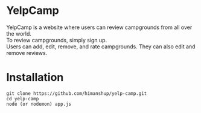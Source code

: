 # YelpCamp
YelpCamp is a website where users can review campgrounds from all over the world.  
To review campgrounds, simply sign up.  
Users can add, edit, remove, and rate campgrounds. They can also edit and remove reviews.  

# Installation
```
git clone https://github.com/himanshup/yelp-camp.git
cd yelp-camp
node (or nodemon) app.js
```